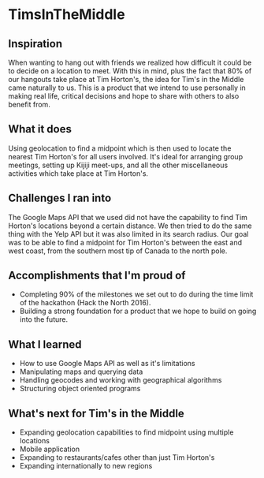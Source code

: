 # TimsInTheMiddle

## Inspiration
When wanting to hang out with friends we realized how difficult it could be to decide on a location to meet. With this in mind, plus the fact that 80% of our hangouts take place at Tim Horton's, the idea for Tim's in the Middle came naturally to us. This is a product that we intend to use personally in making real life, critical decisions and hope to share with others to also benefit from. 

## What it does
Using geolocation to find a midpoint which is then used to locate the nearest Tim Horton's for all users involved. It's ideal for arranging group meetings, setting up Kijiji meet-ups, and all the other miscellaneous activities which take place at Tim Horton's.

## Challenges I ran into
The Google Maps API that we used did not have the capability to find Tim Horton's locations beyond a certain distance. We then tried to do the same thing with the Yelp API but it was also limited in its search radius. Our goal was to be able to find a midpoint for Tim Horton's between the east and west coast, from the southern most tip of Canada to the north pole.

## Accomplishments that I'm proud of
- Completing 90% of the milestones we set out to do during the time limit of the hackathon (Hack the North 2016). 
- Building a strong foundation for a product that we hope to build on going into the future. 

## What I learned
- How to use Google Maps API as well as it's limitations
- Manipulating maps and querying data
- Handling geocodes and working with geographical algorithms
- Structuring object oriented programs

## What's next for Tim's in the Middle
- Expanding geolocation capabilities to find midpoint using multiple locations
- Mobile application
- Expanding to restaurants/cafes other than just Tim Horton's
- Expanding internationally to new regions

